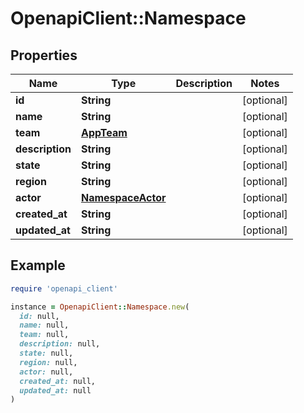 # OpenapiClient::Namespace

## Properties

| Name | Type | Description | Notes |
| ---- | ---- | ----------- | ----- |
| **id** | **String** |  | [optional] |
| **name** | **String** |  | [optional] |
| **team** | [**AppTeam**](AppTeam.md) |  | [optional] |
| **description** | **String** |  | [optional] |
| **state** | **String** |  | [optional] |
| **region** | **String** |  | [optional] |
| **actor** | [**NamespaceActor**](NamespaceActor.md) |  | [optional] |
| **created_at** | **String** |  | [optional] |
| **updated_at** | **String** |  | [optional] |

## Example

```ruby
require 'openapi_client'

instance = OpenapiClient::Namespace.new(
  id: null,
  name: null,
  team: null,
  description: null,
  state: null,
  region: null,
  actor: null,
  created_at: null,
  updated_at: null
)
```

